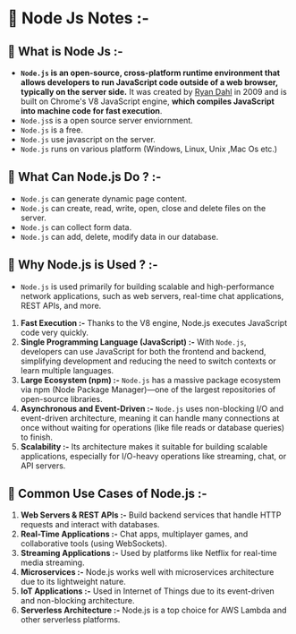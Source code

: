 # 🌟 Node Js Notes :-

## 🌟 What is Node Js :-
- **`Node.js` is an open-source, cross-platform runtime environment that allows developers to run JavaScript code outside of a web browser, typically on the server side.** It was created by [Ryan Dahl](https://en.wikipedia.org/wiki/Ryan_Dahl) in 2009 and is built on Chrome's V8 JavaScript engine, **which compiles JavaScript into machine code for fast execution**.
- `Node.js`s is a open source server enviornment.
- `Node.js` is a free.
- `Node.js` use javascript on the server.
- `Node.js` runs on various platform (Windows, Linux, Unix ,Mac Os etc.)

## 🌟 What Can Node.js Do ? :-
- `Node.js` can generate dynamic page content.
- `Node.js` can create, read, write, open, close and delete files on the server.
- `Node.js` can collect form data.
- `Node.js` can add, delete, modify data in our database.

## 🌟 Why Node.js is Used ? :-
- `Node.js` is used primarily for building scalable and high-performance network applications, such as web servers, real-time chat applications, REST APIs, and more.

1. **Fast Execution :-** Thanks to the V8 engine, Node.js executes JavaScript code very quickly.
2. **Single Programming Language (JavaScript) :-** With `Node.js`, developers can use JavaScript for both the frontend and backend, simplifying development and reducing the need to switch contexts or learn multiple languages.
3. **Large Ecosystem (npm) :-**  `Node.js` has a massive package ecosystem via npm (Node Package Manager)—one of the largest repositories of open-source libraries.
4. **Asynchronous and Event-Driven :-** `Node.js` uses non-blocking I/O and event-driven architecture, meaning it can handle many connections at once without waiting for operations (like file reads or database queries) to finish.
5. **Scalability :-** Its architecture makes it suitable for building scalable applications, especially for I/O-heavy operations like streaming, chat, or API servers.


## 🌟 Common Use Cases of Node.js :-
1. **Web Servers & REST APIs :-** Build backend services that handle HTTP requests and interact with databases.
2. **Real-Time Applications :-** Chat apps, multiplayer games, and collaborative tools (using WebSockets).
3. **Streaming Applications :-** Used by platforms like Netflix for real-time media streaming.
4. **Microservices :-**  Node.js works well with microservices architecture due to its lightweight nature.
5. **IoT Applications :-**  Used in Internet of Things due to its event-driven and non-blocking architecture.
6. **Serverless Architecture :-**  Node.js is a top choice for AWS Lambda and other serverless platforms.